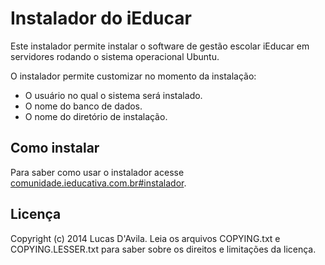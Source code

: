 # Instalador do iEducar
Este instalador permite instalar o software de gestão escolar iEducar em servidores rodando o sistema operacional Ubuntu.  

O instalador permite customizar no momento da instalação:  

* O usuário no qual o sistema será instalado.
* O nome do banco de dados.
* O nome do diretório de instalação.

## Como instalar
Para saber como usar o instalador acesse [comunidade.ieducativa.com.br#instalador](http://comunidade.ieducativa.com.br#instalador).

## Licença
Copyright (c) 2014 Lucas D'Avila. Leia os arquivos COPYING.txt e COPYING.LESSER.txt para saber sobre os direitos e limitações da licença.
